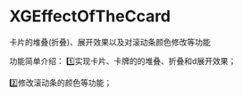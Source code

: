 # XGEffectOfTheCcard
卡片的堆叠(折叠)、展开效果以及对滚动条颜色修改等功能

功能简单介绍：
1️⃣实现卡片、卡牌的的堆叠、折叠和d展开效果；

2️⃣修改滚动条的颜色等功能；
